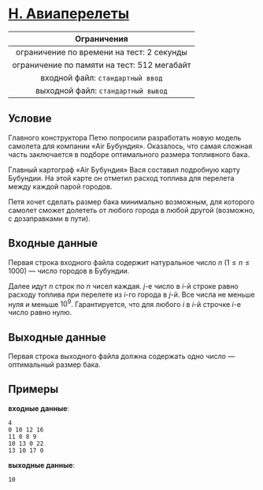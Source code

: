 # [H. Авиаперелеты](H.cpp)

| Ограничения                                 |
|:-------------------------------------------:|
| ограничение по времени на тест: 2 секунды   |
| ограничение по памяти на тест: 512 мегабайт |
| входной файл: `стандартный ввод`            |
| выходной файл: `стандартный вывод`          |

## Условие

Главного конструктора Петю попросили разработать новую модель самолета для компании «Air Бубундия». Оказалось, что самая сложная часть заключается в подборе оптимального размера топливного бака.

Главный картограф «Air Бубундия» Вася составил подробную карту Бубундии. На этой карте он отметил расход топлива для перелета между каждой парой городов.

Петя хочет сделать размер бака минимально возможным, для которого самолет сможет долететь от любого города в любой другой (возможно, с дозаправками в пути).

## Входные данные

Первая строка входного файла содержит натуральное число $n$ $(1 \leqslant n \leqslant 1000)$ — число городов в Бубундии.

Далее идут $n$ строк по $n$ чисел каждая. $j$-е число в $i$-й строке равно расходу топлива при перелете из $i$-го города в $j$-й. Все числа не меньше нуля и меньше $10^9$. Гарантируется, что для любого $i$ в $i$-й строчке $i$-е число равно нулю.

## Выходные данные

Первая строка выходного файла должна содержать одно число — оптимальный размер бака.

## Примеры

**входные данные**:

```text
4
0 10 12 16
11 0 8 9
10 13 0 22
13 10 17 0
```

**выходные данные**:

```text
10
```
